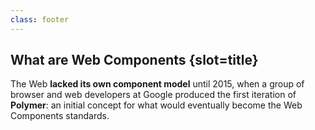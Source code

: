 ```yaml
---
class: footer
---
```

## What are Web Components {slot=title}

The Web **lacked its own component model** until 2015, when a group of browser 
and web developers at Google produced the first iteration of **Polymer**: an 
initial concept for what would eventually become the Web Components standards.

